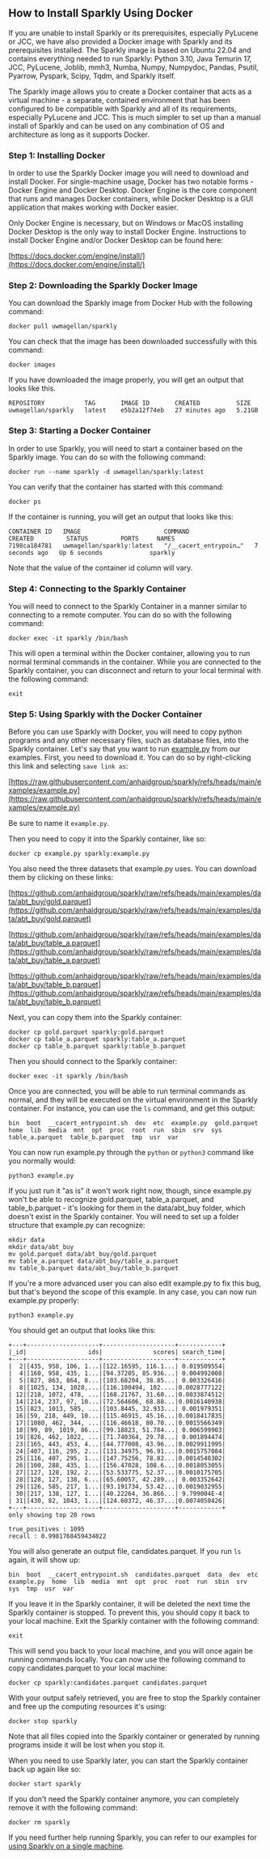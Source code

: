 ## How to Install Sparkly Using Docker

If you are unable to install Sparkly or its prerequisites, especially PyLucene or JCC, we have also provided a Docker image with Sparkly and its prerequisites installed. The Sparkly image is based on Ubuntu 22.04 and contains everything needed to run Sparkly: Python 3.10, Java Temurin 17, JCC, PyLucene, Joblib, mmh3, Numba, Numpy, Numpydoc, Pandas, Psutil, Pyarrow, Pyspark, Scipy, Tqdm, and Sparkly itself. 

The Sparkly image allows you to create a Docker container that acts as a virtual machine - a separate, contained environment that has been configured to be compatible with Sparkly and all of its requirements, especially PyLucene and JCC. This is much simpler to set up than a manual install of Sparkly and can be used on any combination of OS and architecture as long as it supports Docker.

### Step 1: Installing Docker

In order to use the Sparkly Docker image you will need to download and install Docker. For single-machine usage, Docker has two notable forms - Docker Engine and Docker Desktop. Docker Engine is the core component that runs and manages Docker containers, while Docker Desktop is a GUI application that makes working with Docker easier. 

Only Docker Engine is necessary, but on Windows or MacOS installing Docker Desktop is the only way to install Docker Engine. Instructions to install Docker Engine and/or Docker Desktop can be found here:

[https://docs.docker.com/engine/install/](https://docs.docker.com/engine/install/)

### Step 2: Downloading the Sparkly Docker Image

You can download the Sparkly image from Docker Hub with the following command:

```
docker pull uwmagellan/sparkly
```

You can check that the image has been downloaded successfully with this command:

```
docker images
```

If you have downloaded the image properly, you will get an output that looks like this.

```
REPOSITORY           TAG       IMAGE ID       CREATED          SIZE
uwmagellan/sparkly   latest    e5b2a12f74eb   27 minutes ago   5.21GB
```

### Step 3: Starting a Docker Container

In order to use Sparkly, you will need to start a container based on the Sparkly image. You can do so with the following command:

```
docker run --name sparkly -d uwmagellan/sparkly:latest
```

You can verify that the container has started with this command:

```
docker ps
```

If the container is running, you will get an output that looks like this:

```
CONTAINER ID   IMAGE                       COMMAND                  CREATED         STATUS         PORTS     NAMES
7198ca184781   uwmagellan/sparkly:latest   "/__cacert_entrypoin…"   7 seconds ago   Up 6 seconds             sparkly
```

Note that the value of the container id column will vary.

### Step 4: Connecting to the Sparkly Container

You will need to connect to the Sparkly Container in a manner similar to connecting to a remote computer. You can do so with the following command:

```
docker exec -it sparkly /bin/bash
```

This will open a terminal within the Docker container, allowing you to run normal terminal commands in the container. While you are connected to the Sparkly container, you can disconnect and return to your local terminal with the following command:

```
exit
```

### Step 5: Using Sparkly with the Docker Container

Before you can use Sparkly with Docker, you will need to copy python programs and any other necessary files, such as database files, into the Sparkly container. Let's say that you want to run [example.py](https://github.com/anhaidgroup/sparkly/blob/main/examples/example.py) from our examples. First, you need to download it. You can do so by right-clicking this link and selecting ```save link as```:

[https://raw.githubusercontent.com/anhaidgroup/sparkly/refs/heads/main/examples/example.py](https://raw.githubusercontent.com/anhaidgroup/sparkly/refs/heads/main/examples/example.py)

Be sure to name it ```example.py```.

Then you need to copy it into the Sparkly container, like so:

```
docker cp example.py sparkly:example.py
```

You also need the three datasets that example.py uses. You can download them by clicking on these links:

[https://github.com/anhaidgroup/sparkly/raw/refs/heads/main/examples/data/abt_buy/gold.parquet](https://github.com/anhaidgroup/sparkly/raw/refs/heads/main/examples/data/abt_buy/gold.parquet)

[https://github.com/anhaidgroup/sparkly/raw/refs/heads/main/examples/data/abt_buy/table_a.parquet](https://github.com/anhaidgroup/sparkly/raw/refs/heads/main/examples/data/abt_buy/table_a.parquet)

[https://github.com/anhaidgroup/sparkly/raw/refs/heads/main/examples/data/abt_buy/table_b.parquet](https://github.com/anhaidgroup/sparkly/raw/refs/heads/main/examples/data/abt_buy/table_b.parquet)

Next, you can copy them into the Sparkly container:

```
docker cp gold.parquet sparkly:gold.parquet
docker cp table_a.parquet sparkly:table_a.parquet
docker cp table_b.parquet sparkly:table_b.parquet
```

Then you should connect to the Sparkly container:

```
docker exec -it sparkly /bin/bash
```

Once you are connected, you will be able to run terminal commands as normal, and they will be executed on the virtual environment in the Sparkly container. For instance, you can use the ```ls``` command, and get this output:

```
bin  boot  __cacert_entrypoint.sh  dev  etc  example.py  gold.parquet  home  lib  media  mnt  opt  proc  root  run  sbin  srv  sys  table_a.parquet  table_b.parquet  tmp  usr  var
```

You can now run example.py through the ```python``` or ```python3``` command like you normally would:

```
python3 example.py
```

If you just run it "as is" it won't work right now, though, since example.py won't be able to recognize gold.parquet, table_a.parquet, and table_b.parquet - it's looking for them in the data/abt_buy folder, which doesn't exist in the Sparkly container. You will need to set up a folder structure that example.py can recognize:

```
mkdir data
mkdir data/abt_buy
mv gold.parquet data/abt_buy/gold.parquet
mv table_a.parquet data/abt_buy/table_a.parquet
mv table_b.parquet data/abt_buy/table_b.parquet
```

If you're a more advanced user you can also edit example.py to fix this bug, but that's beyond the scope of this example. In any case, you can now run example.py properly:

```
python3 example.py
```

You should get an output that looks like this:

```
+---+--------------------+--------------------+------------+                    
|_id|                 ids|              scores| search_time|
+---+--------------------+--------------------+------------+
|  2|[435, 958, 106, 1...|[122.16595, 116.1...| 0.019509554|
|  4|[160, 958, 435, 1...|[94.37205, 85.936...| 0.004992008|
|  5|[827, 863, 864, 8...|[103.68204, 38.85...| 0.003326416|
|  8|[1025, 134, 1028,...|[116.100494, 102....|0.0028777122|
| 12|[218, 1072, 478, ...|[168.21767, 31.60...|0.0033874512|
| 14|[214, 237, 97, 10...|[72.564606, 68.88...|0.0016140938|
| 15|[823, 1013, 585, ...|[103.8445, 32.933...| 0.001979351|
| 16|[59, 218, 449, 10...|[115.46915, 45.16...|0.0018417835|
| 17|[1080, 462, 344, ...|[116.46618, 80.70...|0.0015566349|
| 18|[99, 89, 1019, 86...|[99.18823, 51.784...| 0.006599903|
| 19|[826, 462, 1022, ...|[71.740364, 29.78...| 0.001894474|
| 23|[165, 443, 453, 4...|[44.777008, 43.96...|0.0029911995|
| 24|[407, 116, 295, 2...|[131.34975, 96.91...|0.0015757084|
| 25|[116, 407, 295, 1...|[147.75256, 78.82...|0.0014548302|
| 26|[100, 288, 435, 1...|[156.47028, 108.6...|0.0018053055|
| 27|[127, 128, 192, 2...|[53.533775, 52.37...|0.0010175705|
| 28|[128, 127, 138, 6...|[65.60057, 42.289...| 0.003352642|
| 29|[126, 585, 217, 1...|[93.191734, 53.42...|0.0019032955|
| 30|[217, 138, 127, 1...|[40.22264, 36.866...| 9.799004E-4|
| 31|[430, 82, 1043, 1...|[124.60372, 46.37...|0.0074050426|
+---+--------------------+--------------------+------------+
only showing top 20 rows

true_positives : 1095
recall : 0.9981768459434822
```

You will also generate an output file, candidates.parquet. If you run ```ls``` again, it will show up:

```
bin  boot  __cacert_entrypoint.sh  candidates.parquet  data  dev  etc  example.py  home  lib  media  mnt  opt  proc  root  run  sbin  srv  sys  tmp  usr  var
```

If you leave it in the Sparkly container, it will be deleted the next time the Sparkly container is stopped. To prevent this, you should copy it back to your local machine. Exit the Sparkly container with the following command:

```
exit
```

This will send you back to your local machine, and you will once again be running commands locally. You can now use the following command to copy candidates.parquet to your local machine:

```
docker cp sparkly:candidates.parquet candidates.parquet
```

With your output safely retrieved, you are free to stop the Sparkly container and free up the computing resources it's using:

```
docker stop sparkly
```

Note that all files copied into the Sparkly container or generated by running programs inside it will be lost when you stop it.

When you need to use Sparkly later, you can start the Sparkly container back up again like so:

```
docker start sparkly
```

If you don't need the Sparkly container anymore, you can completely remove it with the following command:

```
docker rm sparkly
```

If you need further help running Sparkly, you can refer to our examples for [using Sparkly on a single machine]().

